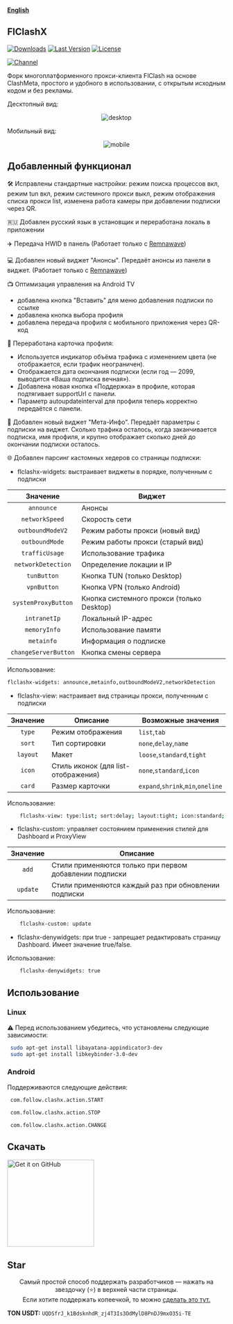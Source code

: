 <div>

[**English**](README_EN.md)

</div>

## FlClashX

[![Downloads](https://img.shields.io/github/downloads/pluralplay/FlClashX/total?style=flat-square&logo=github)](https://github.com/pluralplay/FlClashX/releases/)
[![Last Version](https://img.shields.io/github/release/pluralplay/FlClashX/all.svg?style=flat-square)](https://github.com/pluralplay/FlClashX/releases/)
[![License](https://img.shields.io/github/license/pluralplay/FlClashX?style=flat-square)](LICENSE)

[![Channel](https://img.shields.io/badge/Telegram-Chat-blue?style=flat-square&logo=telegram)](https://t.me/FlClashX)

Форк многоплатформенного прокси-клиента FlClash на основе ClashMeta, простого и удобного в использовании, с открытым исходным кодом и без рекламы.

Десктопный вид:

<p style="text-align: center;">
    <img alt="desktop" src="snapshots/desktop.gif">
</p>

Мобильный вид:

<p style="text-align: center;">
    <img alt="mobile" src="snapshots/mobile.gif">
</p>

## Добавленный функционал

🛠️ Исправлены стандартные настройки: режим поиска процессов вкл, режим tun вкл, режим системного прокси выкл, режим отображения списка прокси list, изменена работа камеры при добавлении подписки через QR.

🇷🇺 Добавлен русский язык в установщик и переработана локаль в приложении

✈️ Передача HWID в панель (Работает только с <a href="https://github.com/remnawave/panel">Remnawave</a>)

💻 Добавлен новый виджет "Анонсы". Передаёт анонсы из панели в виджет. (Работает только с <a href="https://github.com/remnawave/panel">Remnawave</a>)

📺 Оптимизация управления на Android TV

- добавлена кнопка "Вставить" для меню добавления подписки по ссылке
- добавлена кнопка выбора профиля
- добавлена передача профиля с мобильного приложения через QR-код

🪪 Переработана карточка профиля:

- Используется индикатор объёма трафика с изменением цвета (не отображается, если трафик неограничен).
- Отображается дата окончания подписки (если год — 2099, выводится «Ваша подписка вечная»).
- Добавлена новая кнопка «Поддержка» в профиле, которая подтягивает supportUrl с панели.
- Параметр autoupdateinterval для профиля теперь корректно передаётся с панели.

🪪 Добавлен новый виджет "Мета-Инфо". Передаёт параметры с подписки на виджет. Сколько трафика осталось, когда заканчивается подписка, имя профиля, и крупно отображает сколько дней до окончании подписки осталось.

🌐 Добавлен парсинг кастомных хедеров со страницы подписки:

- flclashx-widgets: выстраивает виджеты в порядке, полученным с подписки

|       Значение       | Виджет                                    |
| :------------------: | ----------------------------------------- |
|      `announce`      | Анонсы                                    |
|    `networkSpeed`    | Скорость сети                             |
|   `outboundModeV2`   | Режим работы прокси (новый вид)           |
|    `outboundMode`    | Режим работы прокси (старый вид)          |
|    `trafficUsage`    | Использование трафика                     |
|  `networkDetection`  | Определение локации и IP                  |
|     `tunButton`      | Кнопка TUN (только Desktop)               |
|     `vpnButton`      | Кнопка VPN (только Android)               |
| `systemProxyButton`  | Кнопка системного прокси (только Desktop) |
|     `intranetIp`     | Локальный IP-адрес                        |
|     `memoryInfo`     | Использование памяти                      |
|      `metainfo`      | Информация о подписке                     |
| `changeServerButton` | Кнопка смены сервера                      |

Использование:

```bash
flclashx-widgets: announce,metainfo,outboundModeV2,networkDetection
```

- flclashx-view: настраивает вид страницы прокси, полученным с подписки

| Значение | Описание                            | Возможные значения                |
| :------: | ----------------------------------- | --------------------------------- |
|  `type`  | Режим отображения                   | `list`,`tab`                      |
|  `sort`  | Тип сортировки                      | `none`,`delay`,`name`             |
| `layout` | Макет                               | `loose`,`standard`,`tight`        |
|  `icon`  | Стиль иконок (для list-отображения) | `none`,`standard`,`icon`          |
|  `card`  | Размер карточки                     | `expand`,`shrink`,`min`,`oneline` |

Использование:

```bash
    flclashx-view: type:list; sort:delay; layout:tight; icon:standard; card:shrink
```

- flclashx-custom: управляет состоянием применения стилей для Dashboard и ProxyView

| Значение | Описание                                                |
| :------: | ------------------------------------------------------- |
|  `add`   | Стили применяются только при первом добавлении подписки |
| `update` | Стили применяются каждый раз при обновлении подписки    |

Использование:

```bash
    flclashx-custom: update
```

- flclashx-denywidgets: при true - запрещает редактировать страницу Dashboard. Имеет значение true/false.

Использование:

```bash
    flclashx-denywidgets: true
```

## Использование

### Linux

⚠️ Перед использованием убедитесь, что установлены следующие зависимости:

```bash
 sudo apt-get install libayatana-appindicator3-dev
 sudo apt-get install libkeybinder-3.0-dev
```

### Android

Поддерживаются следующие действия:

```bash
 com.follow.clashx.action.START

 com.follow.clashx.action.STOP

 com.follow.clashx.action.CHANGE
```

## Скачать

<a href="https://github.com/pluralplay/FlClashX/releases"><img alt="Get it on GitHub" src="snapshots/get-it-on-github.svg" width="200px"/></a>

## Star

<p style="text-align: center;">
Самый простой способ поддержать разработчиков — нажать на звездочку (⭐) в верхней части страницы.<br>
Если хотите поддержать копеечкой, то можно <a href="https://t.me/tribute/app?startapp=dtyh">сделать это тут.</a></p>

**TON USDT:** `UQDSfrJ_k1BdsknhdR_zj4T3Is3OdMylD8PnDJ9mxO35i-TE`
